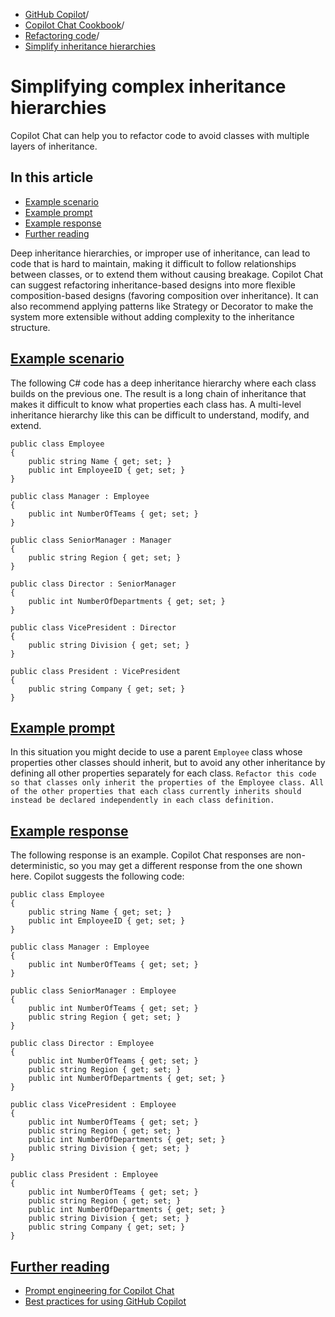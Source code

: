   * [GitHub Copilot](https://docs.github.com/en/copilot "GitHub Copilot")/
  * [Copilot Chat Cookbook](https://docs.github.com/en/copilot/copilot-chat-cookbook "Copilot Chat Cookbook")/
  * [Refactoring code](https://docs.github.com/en/copilot/copilot-chat-cookbook/refactoring-code "Refactoring code")/
  * [Simplify inheritance hierarchies](https://docs.github.com/en/copilot/copilot-chat-cookbook/refactoring-code/simplifying-complex-inheritance-hierarchies "Simplify inheritance hierarchies")


# Simplifying complex inheritance hierarchies
Copilot Chat can help you to refactor code to avoid classes with multiple layers of inheritance.
## In this article
  * [Example scenario](https://docs.github.com/en/copilot/copilot-chat-cookbook/refactoring-code/simplifying-complex-inheritance-hierarchies#example-scenario)
  * [Example prompt](https://docs.github.com/en/copilot/copilot-chat-cookbook/refactoring-code/simplifying-complex-inheritance-hierarchies#example-prompt)
  * [Example response](https://docs.github.com/en/copilot/copilot-chat-cookbook/refactoring-code/simplifying-complex-inheritance-hierarchies#example-response)
  * [Further reading](https://docs.github.com/en/copilot/copilot-chat-cookbook/refactoring-code/simplifying-complex-inheritance-hierarchies#further-reading)


Deep inheritance hierarchies, or improper use of inheritance, can lead to code that is hard to maintain, making it difficult to follow relationships between classes, or to extend them without causing breakage.
Copilot Chat can suggest refactoring inheritance-based designs into more flexible composition-based designs (favoring composition over inheritance). It can also recommend applying patterns like Strategy or Decorator to make the system more extensible without adding complexity to the inheritance structure.
## [Example scenario](https://docs.github.com/en/copilot/copilot-chat-cookbook/refactoring-code/simplifying-complex-inheritance-hierarchies#example-scenario)
The following C# code has a deep inheritance hierarchy where each class builds on the previous one. The result is a long chain of inheritance that makes it difficult to know what properties each class has.
A multi-level inheritance hierarchy like this can be difficult to understand, modify, and extend.
```
public class Employee
{
    public string Name { get; set; }
    public int EmployeeID { get; set; }
}

public class Manager : Employee
{
    public int NumberOfTeams { get; set; }
}

public class SeniorManager : Manager
{
    public string Region { get; set; }
}

public class Director : SeniorManager
{
    public int NumberOfDepartments { get; set; }
}

public class VicePresident : Director
{
    public string Division { get; set; }
}

public class President : VicePresident
{
    public string Company { get; set; }
}

```

## [Example prompt](https://docs.github.com/en/copilot/copilot-chat-cookbook/refactoring-code/simplifying-complex-inheritance-hierarchies#example-prompt)
In this situation you might decide to use a parent `Employee` class whose properties other classes should inherit, but to avoid any other inheritance by defining all other properties separately for each class.
`Refactor this code so that classes only inherit the properties of the Employee class. All of the other properties that each class currently inherits should instead be declared independently in each class definition.`
## [Example response](https://docs.github.com/en/copilot/copilot-chat-cookbook/refactoring-code/simplifying-complex-inheritance-hierarchies#example-response)
The following response is an example. Copilot Chat responses are non-deterministic, so you may get a different response from the one shown here.
Copilot suggests the following code:
```
public class Employee
{
    public string Name { get; set; }
    public int EmployeeID { get; set; }
}

public class Manager : Employee
{
    public int NumberOfTeams { get; set; }
}

public class SeniorManager : Employee
{
    public int NumberOfTeams { get; set; }
    public string Region { get; set; }
}

public class Director : Employee
{
    public int NumberOfTeams { get; set; }
    public string Region { get; set; }
    public int NumberOfDepartments { get; set; }
}

public class VicePresident : Employee
{
    public int NumberOfTeams { get; set; }
    public string Region { get; set; }
    public int NumberOfDepartments { get; set; }
    public string Division { get; set; }
}

public class President : Employee
{
    public int NumberOfTeams { get; set; }
    public string Region { get; set; }
    public int NumberOfDepartments { get; set; }
    public string Division { get; set; }
    public string Company { get; set; }
}

```

## [Further reading](https://docs.github.com/en/copilot/copilot-chat-cookbook/refactoring-code/simplifying-complex-inheritance-hierarchies#further-reading)
  * [Prompt engineering for Copilot Chat](https://docs.github.com/en/copilot/using-github-copilot/prompt-engineering-for-github-copilot)
  * [Best practices for using GitHub Copilot](https://docs.github.com/en/copilot/using-github-copilot/best-practices-for-using-github-copilot)


